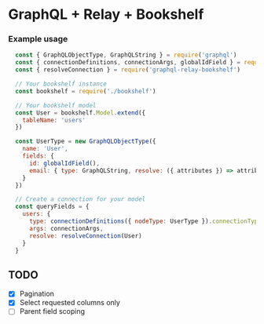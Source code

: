 # GraphQL + Relay + Bookshelf

### Example usage

```javascript
  const { GraphQLObjectType, GraphQLString } = require('graphql')
  const { connectionDefinitions, connectionArgs, globalIdField } = require('graphql-relay')
  const { resolveConnection } = require('graphql-relay-bookshelf')

  // Your bookshelf instance
  const bookshelf = require('./bookshelf')

  // Your bookshelf model
  const User = bookshelf.Model.extend({
    tableName: 'users'
  })

  const UserType = new GraphQLObjectType({
    name: 'User',
    fields: {
      id: globalIdField(),
      email: { type: GraphQLString, resolve: ({ attributes }) => attributes.email }
    }
  })

  // Create a connection for your model
  const queryFields = {
    users: {
      type: connectionDefinitions({ nodeType: UserType }).connectionType,
      args: connectionArgs,
      resolve: resolveConnection(User)
    }
  }
```

## TODO
- [x] Pagination
- [x] Select requested columns only
- [ ] Parent field scoping
